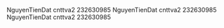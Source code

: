 
NguyenTienDat 
 cnttva2 
 232630985
NguyenTienDat 
 cnttva2 
 232630985
NguyenTienDat 
 cnttva2 
 232630985
